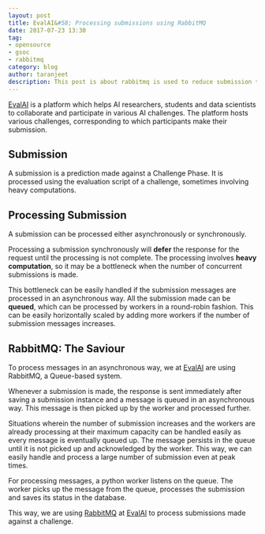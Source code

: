 ```yaml
---
layout: post
title: EvalAI&#58; Processing submissions using RabbitMQ
date: 2017-07-23 13:30
tag:
- opensource
- gsoc
- rabbitmq
category: blog
author: taranjeet
description: This post is about rabbitmq is used to reduce submission time in evalai, which is a platform for ai researchers and data scientists.
---
```


[EvalAI](https://github.com/cloud-cv/evalai) is a platform which helps AI researchers, students and data scientists to collaborate and participate in various AI challenges. The platform hosts various challenges, corresponding to which participants make their submission.

## Submission

A submission is a prediction made against a Challenge Phase. It is processed using the evaluation script of a challenge, sometimes involving heavy computations.

## Processing Submission

A submission can be processed either asynchronously or synchronously.

Processing a submission synchronously will __defer__ the response for the request until the processing is not complete. The processing involves __heavy computation__, so it may be a bottleneck when the number of concurrent submissions is made.

This bottleneck can be easily handled if the submission messages are processed in an asynchronous way. All the submission made can be __queued__, which can be processed by workers in a round-robin fashion. This can be easily horizontally scaled by adding more workers if the number of submission messages increases.

## RabbitMQ: The Saviour

To process messages in an asynchronous way, we at [EvalAI](https://github.com/cloud-cv/evalai) are using RabbitMQ, a Queue-based system.

Whenever a submission is made, the response is sent immediately after saving a submission instance and a message is queued in an asynchronous way. This message is then picked up by the worker and processed further.

Situations wherein the number of submission increases and the workers are already processing at their maximum capacity can be handled easily as every message is eventually queued up. The message persists in the queue until it is not picked up and acknowledged by the worker. This way, we can easily handle and process a large number of submission even at peak times.

For processing messages, a python worker listens on the queue. The worker picks up the message from the queue, processes the submission and saves its status in the database.

This way, we are using [RabbitMQ](https://www.rabbitmq.com) at [EvalAI](https://github.com/cloud-cv/evalai) to process submissions made against a challenge.
